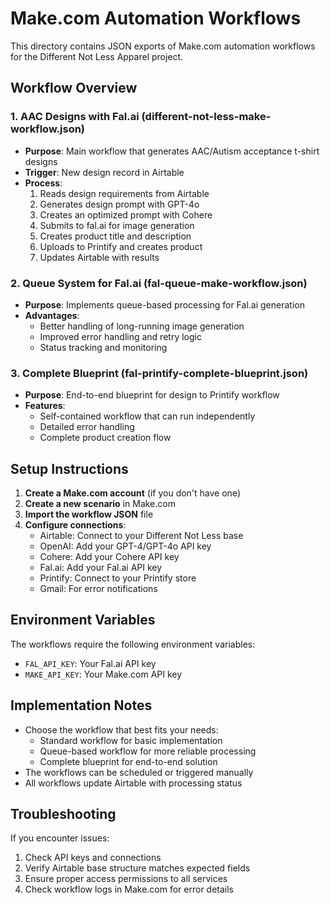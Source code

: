 # Make.com Automation Workflows

This directory contains JSON exports of Make.com automation workflows for the Different Not Less Apparel project.

## Workflow Overview

### 1. AAC Designs with Fal.ai (different-not-less-make-workflow.json)
- **Purpose**: Main workflow that generates AAC/Autism acceptance t-shirt designs
- **Trigger**: New design record in Airtable
- **Process**: 
  1. Reads design requirements from Airtable
  2. Generates design prompt with GPT-4o
  3. Creates an optimized prompt with Cohere
  4. Submits to fal.ai for image generation
  5. Creates product title and description
  6. Uploads to Printify and creates product
  7. Updates Airtable with results

### 2. Queue System for Fal.ai (fal-queue-make-workflow.json)
- **Purpose**: Implements queue-based processing for Fal.ai generation
- **Advantages**: 
  - Better handling of long-running image generation
  - Improved error handling and retry logic
  - Status tracking and monitoring

### 3. Complete Blueprint (fal-printify-complete-blueprint.json)
- **Purpose**: End-to-end blueprint for design to Printify workflow
- **Features**:
  - Self-contained workflow that can run independently
  - Detailed error handling
  - Complete product creation flow

## Setup Instructions

1. **Create a Make.com account** (if you don't have one)
2. **Create a new scenario** in Make.com
3. **Import the workflow JSON** file
4. **Configure connections**:
   - Airtable: Connect to your Different Not Less base
   - OpenAI: Add your GPT-4/GPT-4o API key
   - Cohere: Add your Cohere API key
   - Fal.ai: Add your Fal.ai API key
   - Printify: Connect to your Printify store
   - Gmail: For error notifications

## Environment Variables

The workflows require the following environment variables:
- `FAL_API_KEY`: Your Fal.ai API key
- `MAKE_API_KEY`: Your Make.com API key

## Implementation Notes

- Choose the workflow that best fits your needs:
  - Standard workflow for basic implementation
  - Queue-based workflow for more reliable processing
  - Complete blueprint for end-to-end solution
- The workflows can be scheduled or triggered manually
- All workflows update Airtable with processing status

## Troubleshooting

If you encounter issues:
1. Check API keys and connections
2. Verify Airtable base structure matches expected fields
3. Ensure proper access permissions to all services
4. Check workflow logs in Make.com for error details